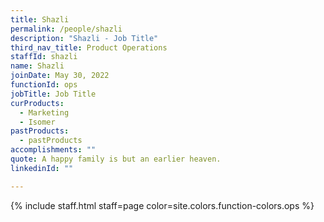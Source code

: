 ```yaml
---
title: Shazli
permalink: /people/shazli
description: "Shazli - Job Title"
third_nav_title: Product Operations
staffId: shazli
name: Shazli
joinDate: May 30, 2022
functionId: ops
jobTitle: Job Title
curProducts:
  - Marketing
  - Isomer
pastProducts:
  - pastProducts
accomplishments: ""
quote: A happy family is but an earlier heaven.
linkedinId: ""

---
```


{% include staff.html staff=page color=site.colors.function-colors.ops %}
